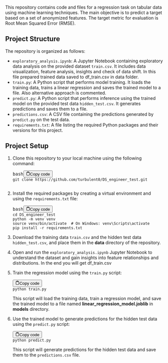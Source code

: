 This repository contains code and files for a regression task on tabular data using machine learning techniques. The main objective is to predict a target based on a set of anonymized features. The target metric for evaluation is Root Mean Squared Error (RMSE).

## Project Structure

The repository is organized as follows:

* `exploratory_analysis.ipynb`: A Jupyter Notebook containing exploratory data analysis on the provided dataset `train.csv`. It includes data visualization, feature analysis,  insights and check of data shift. In this file prepared trained data saved to df_train.csv in data folder.
* `train.py`: A Python script that performs model training. It loads the training data, trains a linear regression and saves the trained model to a file. Also alternative approach is commented.
* `predict.py`: A Python script that performs inference using the trained model on the provided test data `hidden_test.csv`. It generates predictions and saves them to a file.
* `predictions.csv`: A CSV file containing the predictions generated by `predict.py` on the test data.
* `requirements.txt`: A file listing the required Python packages and their versions for this project.

## Project Setup

1. Clone this repository to your local machine using the following command:

   <pre><div class="bg-black rounded-md mb-4"><div class="flex items-center relative text-gray-200 bg-gray-800 px-4 py-2 text-xs font-sans justify-between rounded-t-md"><span>bash</span><button class="flex ml-auto gap-2"><svg stroke="currentColor" fill="none" stroke-width="2" viewBox="0 0 24 24" stroke-linecap="round" stroke-linejoin="round" class="h-4 w-4" height="1em" width="1em" xmlns="http://www.w3.org/2000/svg"><path d="M16 4h2a2 2 0 0 1 2 2v14a2 2 0 0 1-2 2H6a2 2 0 0 1-2-2V6a2 2 0 0 1 2-2h2"></path><rect x="8" y="2" width="8" height="4" rx="1" ry="1"></rect></svg>Copy code</button></div><div class="p-4 overflow-y-auto"><code class="!whitespace-pre hljs language-bash">git clone https://github.com/turbulent0/DS_engineer_test.git

   </code></div></div></pre>
2. Install the required packages by creating a virtual environment and using the `requirements.txt` file:

   <pre><div class="bg-black rounded-md mb-4"><div class="flex items-center relative text-gray-200 bg-gray-800 px-4 py-2 text-xs font-sans justify-between rounded-t-md"><span>bash</span><button class="flex ml-auto gap-2"><svg stroke="currentColor" fill="none" stroke-width="2" viewBox="0 0 24 24" stroke-linecap="round" stroke-linejoin="round" class="h-4 w-4" height="1em" width="1em" xmlns="http://www.w3.org/2000/svg"><path d="M16 4h2a2 2 0 0 1 2 2v14a2 2 0 0 1-2 2H6a2 2 0 0 1-2-2V6a2 2 0 0 1 2-2h2"></path><rect x="8" y="2" width="8" height="4" rx="1" ry="1"></rect></svg>Copy code</button></div><div class="p-4 overflow-y-auto"><code class="!whitespace-pre hljs language-bash">cd DS_engineer_test
   python -m venv venv
   source venv/bin/activate  # On Windows: venv\Scripts\activate
   pip install -r requirements.txt
   </code></div></div></pre>
3. Download the training data `train.csv` and the hidden test data `hidden_test.csv`, and place them in the **data** directory of the repository.
4. Open and run the `exploratory_analysis.ipynb` Jupyter Notebook to understand the dataset and gain insights into feature relationships and distributions. In the end you will get df_train.csv
5. Train the regression model using the `train.py` script:

   <pre><div class="bg-black rounded-md mb-4"><div class="flex items-center relative text-gray-200 bg-gray-800 px-4 py-2 text-xs font-sans justify-between rounded-t-md"><button class="flex ml-auto gap-2"><svg stroke="currentColor" fill="none" stroke-width="2" viewBox="0 0 24 24" stroke-linecap="round" stroke-linejoin="round" class="h-4 w-4" height="1em" width="1em" xmlns="http://www.w3.org/2000/svg"><path d="M16 4h2a2 2 0 0 1 2 2v14a2 2 0 0 1-2 2H6a2 2 0 0 1-2-2V6a2 2 0 0 1 2-2h2"></path><rect x="8" y="2" width="8" height="4" rx="1" ry="1"></rect></svg>Copy code</button></div><div class="p-4 overflow-y-auto"><code class="!whitespace-pre hljs">python train.py
   </code></div></div></pre>

   This script will load the training data, train a regression model, and save the trained model to a file named **linear_regression_model.joblib** in **models** directory.
6. Use the trained model to generate predictions for the hidden test data using the `predict.py` script:

   <pre><div class="bg-black rounded-md mb-4"><div class="flex items-center relative text-gray-200 bg-gray-800 px-4 py-2 text-xs font-sans justify-between rounded-t-md"><button class="flex ml-auto gap-2"><svg stroke="currentColor" fill="none" stroke-width="2" viewBox="0 0 24 24" stroke-linecap="round" stroke-linejoin="round" class="h-4 w-4" height="1em" width="1em" xmlns="http://www.w3.org/2000/svg"><path d="M16 4h2a2 2 0 0 1 2 2v14a2 2 0 0 1-2 2H6a2 2 0 0 1-2-2V6a2 2 0 0 1 2-2h2"></path><rect x="8" y="2" width="8" height="4" rx="1" ry="1"></rect></svg>Copy code</button></div><div class="p-4 overflow-y-auto"><code class="!whitespace-pre hljs">python predict.py
   </code></div></div></pre>

   This script will generate predictions for the hidden test data and save them to the `predictions.csv` file.
